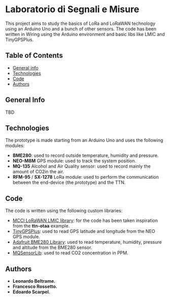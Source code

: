 # Laboratorio di Segnali e Misure

This project aims to study the basics of LoRa and LoRaWAN technology using an Arduino Uno and a bunch of other sensors. The code has been written in Wiring using the Arduino environment and basic libs like LMIC and TinyGPSPlus.

## Table of Contents
* [General info](#general-info)
* [Technologies](#technologies)
* [Code](#code)
* [Authors](#authors)

## General Info

TBD

## Technologies

The prototype is made starting from an Arduino Uno and uses the following modules:
* **BME280**: used to record outside temperature, humidity and pressure.
* **NEO-M8M** GPS module: used to track the system position.
* **MQ-135** Alcohol and Air Quality sensor: used to record mainly the amount of CO2in the air.
* **RFM-95** / **SX-1278** LoRa module: used to perform the communication between the end-device (the prototype) and the TTN.

## Code

The code is written using the following custom libraries:
* [MCCI LoRaWAN LMIC library](https://github.com/mcci-catena/arduino-lmic): for the code has been taken inspiration from the **ttn-otaa** example.
* [TinyGPSPlus](https://github.com/mikalhart/TinyGPSPlus): used to read GPS latitude and longitude from the NEO GPS module.
* [Adafruit BME280 Library](https://github.com/adafruit/Adafruit_BME280_Library): used to read temperature, humidity, pressure and altitude from the BME280 sensor.
* [MQSensorLib](https://github.com/miguel5612/MQSensorsLib): used to read CO2 concentration in PPM.

## Authors

* **Leonardo Beltrame.**
* **Francesco Rossetto.**
* **Edoardo Scarpel.**
